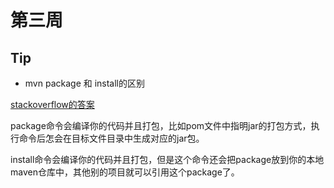 # 第三周

## Tip

- mvn package 和 install的区别

[stackoverflow的答案](https://stackoverflow.com/questions/16602017/how-are-mvn-clean-package-and-mvn-clean-install-different)

package命令会编译你的代码并且打包，比如pom文件中指明jar的打包方式，执行命令后怎会在目标文件目录中生成对应的jar包。

install命令会编译你的代码并且打包，但是这个命令还会把package放到你的本地maven仓库中，其他别的项目就可以引用这个package了。

